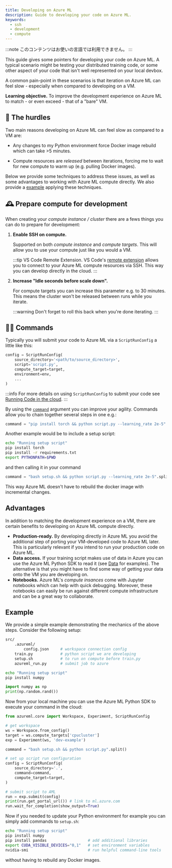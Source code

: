 ```yaml
---
title: Developing on Azure ML
description: Guide to developing your code on Azure ML.
keywords:
  - ssh
  - development
  - compute
---
```


:::note
このコンテンツはお使いの言語では利用できません。
:::

This guide gives some pointers for developing your code on Azure ML. A typical
scenario might be testing your distributed training code, or some other aspect
of your code that isn't well represented on your local devbox.

A common pain-point in these scenarios is that iteration on Azure ML can feel
slow - especially when compared to developing on a VM.

**Learning objective.** To improve the development experience on Azure ML
to match - or even exceed - that of a "bare" VM.

## 🚧 The hurdles

Two main reasons developing on Azure ML can feel slow as compared to a VM are:

- Any changes to my Python environment force Docker image rebuild which can
    take >5 minutes.

- Compute resources are _released_ between iterations, forcing me to wait for
    new compute to warm up (e.g. pulling Docker images).

Below we provide some techniques to address these issues, as well as some advantages
to working with Azure ML compute directly. We also provide a [example](#example) applying these
techniques.

## 🕰️ Prepare compute for development

When creating your _compute instance / cluster_ there are a fews things you can
do to prepare for development:

1. **Enable SSH on compute.**

    Supported on both _compute instance_ and _compute targets_. This will allow you to
    use your compute just like you would a VM.

    :::tip VS Code Remote Extension.
    VS Code's [remote extension](https://code.visualstudio.com/docs/remote/ssh)
    allows you to connect to your Azure ML compute resources via SSH.
    This way you can develop directly in the cloud.
    :::

2. **Increase "Idle seconds before scale down".**

    For compute targets you can increase this parameter e.g. to 30 minutes. This means
    the cluster won't be released between runs while you iterate.

    :::warning
    Don't forget to roll this back when you're done iterating.
    :::

## 🏃‍♀️ Commands

Typically you will submit your code to Azure ML via a `ScriptRunConfig` a little like this:

```python
config = ScriptRunConfig(
    source_directory='<path/to/source_directory>',
    script='script.py',
    compute_target=target,
    environment=env,
    ...
)
```

:::info
For more details on using `ScriptRunConfig` to submit your code see
[Running Code in the cloud](script-run-config).
:::

By using the [`command`](script-run-config#commands) argument you can improve your agility.
Commands allow you to chain together several steps in one e.g.:

```python
command = "pip install torch && python script.py --learning_rate 2e-5".split()
```

Another example would be to include a setup script:

```bash title="setup.sh"
echo "Running setup script"
pip install torch
pip install -r requirements.txt
export PYTHONPATH=$PWD
```

and then calling it in your command

```python
command = "bash setup.sh && python script.py --learning_rate 2e-5".split()
```

This way Azure ML doesn't have to rebuild the docker image with incremental changes.

## Advantages

In addition to matching the development experience on a VM, there are certain benefits to
developing on Azure ML compute directly.

- **Production-ready.** By developing directly in Azure ML you avoid the additional step of porting your
    VM-developed code to Azure ML later. This is particularly relevant if you intend to
    run your production code on Azure ML.
- **Data access.** If your training script makes use of data in Azure you can use the Azure ML
    Python SDK to read it (see [Data](data) for examples). The alternative is that you might have to
    find some way of getting your data onto the VM you are developing on.
- **Notebooks.** Azure ML's _compute insances_ come with Jupyter notebooks which can help with quick
    debugging. Moreover, these notebooks can easily be run against different compute infrastructure
    and can be a great way to collaborate. 

## Example

We provide a simple example demonstrating the mechanics of the above steps. Consider the following
setup:

```bash
src/
    .azureml/
        config.json     # workspace connection config
    train.py            # python script we are developing
    setup.sh            # to run on compute before train.py
    azureml_run.py      # submit job to azure
```

```bash title="setup.sh"
echo "Running setup script"
pip install numpy
```

```python title="train.py"
import numpy as np
print(np.random.rand())
```

Now from your local machine you can use the Azure ML Python SDK
to execute your command in the cloud:

```python title="azureml_run.py"
from azureml.core import Workspace, Experiment, ScriptRunConfig

# get workspace
ws = Workspace.from_config()
target = ws.compute_targets['cpucluster']
exp = Experiment(ws, 'dev-example')

command = "bash setup.sh && python script.py".split()

# set up script run configuration
config = ScriptRunConfig(
    source_directory='.',
    command=command,
    compute_target=target,
)

# submit script to AML
run = exp.submit(config)
print(run.get_portal_url()) # link to ml.azure.com
run.wait_for_completion(show_output=True)
```

Now if you needed to update your Python environment for example you can simply
add commands to `setup.sh`:

```bash title="setup.sh"
echo "Running setup script"
pip install numpy
pip install pandas                  # add additional libraries
export CUDA_VISIBLE_DEVICES="0,1"   # set environment variables
nvidia-smi                          # run helpful command-line tools
```

without having to rebuild any Docker images.